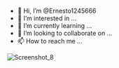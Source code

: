- 👋 Hi, I’m @Ernesto1245666
- 👀 I’m interested in ...
- 🌱 I’m currently learning ...
- 💞️ I’m looking to collaborate on ...
- 📫 How to reach me ...

<!---
Ernesto1245666/Ernesto1245666 is a ✨ special ✨ repository because its `README.md` (this file) appears on your GitHub profile.
You can click the Preview link to take a look at your changes.
--->
![Screenshot_8](https://user-images.githubusercontent.com/103901017/163729464-95dfebd0-6e89-452a-8a3e-8f840211da65.png)
